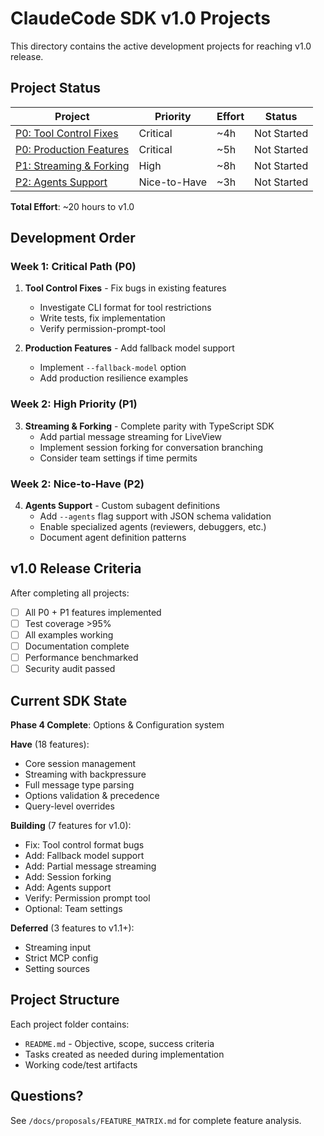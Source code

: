 # ClaudeCode SDK v1.0 Projects

This directory contains the active development projects for reaching v1.0 release.

## Project Status

| Project | Priority | Effort | Status |
|---------|----------|--------|--------|
| [P0: Tool Control Fixes](./p0-tool-control-fixes/) | Critical | ~4h | Not Started |
| [P0: Production Features](./p0-production-features/) | Critical | ~5h | Not Started |
| [P1: Streaming & Forking](./p1-streaming-and-forking/) | High | ~8h | Not Started |
| [P2: Agents Support](./p2-agents-support/) | Nice-to-Have | ~3h | Not Started |

**Total Effort**: ~20 hours to v1.0

## Development Order

### Week 1: Critical Path (P0)
1. **Tool Control Fixes** - Fix bugs in existing features
   - Investigate CLI format for tool restrictions
   - Write tests, fix implementation
   - Verify permission-prompt-tool

2. **Production Features** - Add fallback model support
   - Implement `--fallback-model` option
   - Add production resilience examples

### Week 2: High Priority (P1)
3. **Streaming & Forking** - Complete parity with TypeScript SDK
   - Add partial message streaming for LiveView
   - Implement session forking for conversation branching
   - Consider team settings if time permits

### Week 2: Nice-to-Have (P2)
4. **Agents Support** - Custom subagent definitions
   - Add `--agents` flag support with JSON schema validation
   - Enable specialized agents (reviewers, debuggers, etc.)
   - Document agent definition patterns

## v1.0 Release Criteria

After completing all projects:

- [ ] All P0 + P1 features implemented
- [ ] Test coverage >95%
- [ ] All examples working
- [ ] Documentation complete
- [ ] Performance benchmarked
- [ ] Security audit passed

## Current SDK State

**Phase 4 Complete**: Options & Configuration system

**Have** (18 features):
- Core session management
- Streaming with backpressure
- Full message type parsing
- Options validation & precedence
- Query-level overrides

**Building** (7 features for v1.0):
- Fix: Tool control format bugs
- Add: Fallback model support
- Add: Partial message streaming
- Add: Session forking
- Add: Agents support
- Verify: Permission prompt tool
- Optional: Team settings

**Deferred** (3 features to v1.1+):
- Streaming input
- Strict MCP config
- Setting sources

## Project Structure

Each project folder contains:
- `README.md` - Objective, scope, success criteria
- Tasks created as needed during implementation
- Working code/test artifacts

## Questions?

See `/docs/proposals/FEATURE_MATRIX.md` for complete feature analysis.
